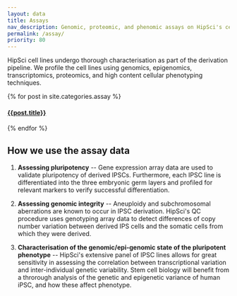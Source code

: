 ```yaml
---
layout: data
title: Assays
nav_description: Genomic, proteomic, and phenomic assays on HipSci's cell lines
permalink: /assay/
priority: 80
---
```


HipSci cell lines undergo thorough characterisation as part of the derivation
pipeline. We profile the cell lines using genomics, epigenomics,
transcriptomics, proteomics, and high content cellular phenotyping techniques.

<nav>
<div class="row navigation">
{% for post in site.categories.assay %}
<div class="col-md-6 col-sm-6 col-xs-6 nav-item">
<a href="{{post.url}}">
<h4 class="nav-title">{{post.title}}</h4>
</a>
</div>
{% endfor %}
</div>
</nav>

## How we use the assay data

1. **Assessing pluripotency** -- Gene expression array data are used
to validate pluripotency of derived IPSCs.  Furthermore, each IPSC line is differentiated
into the three embryonic germ layers and profiled for relevant markers to verify successful differentiation.

2. **Assessing genomic integrity** -- Aneuploidy and subchromosomal aberrations are known to occur in IPSC derivation.
HipSci's QC procedure uses genotyping array data to detect
differences of copy number variation between derived IPS cells and the somatic cells from which they were derived.

3. **Characterisation of the genomic/epi-genomic state of the pluripotent phenotype** --
HipSci's extensive panel of IPSC lines allows for great sensitivity in assessing the correlation
between transcriptional variation and inter-individual genetic variability.
Stem cell biology will benefit from a throrough analysis of the genetic and epigenetic variance
of human iPSC, and how these affect phenotype.
